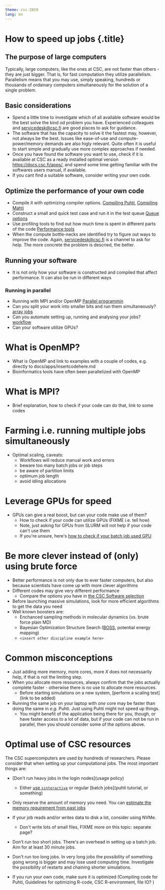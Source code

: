 ```yaml
---
theme: csc-2019
lang: en
---
```


# How to speed up jobs {.title}

## The purpose of large computers

Typically, large computers, like the ones at CSC, are not faster than others - they are just bigger. That is, for fast computation they utilize parallelism.
Parallelism means that you may use, simply speaking, hundreds or thousands of ordainary computers simultaneously for the solution of a single problem.

## Basic considerations
- Spend a little time to investigate which of all available software would be the best solve the kind od problem you have. Experienced colleagues and servicedesk@csc.fi are good places to ask for guidance.
- The software that has the capacity to solve it the fastest may, however, not always be the best. Issues like ease-of-use and compute-power/memory demands are also higly relevant. Quite often it is useful to start simple and gradually use more complex approaches if needed.
- Once you have found the software you want to use, check if it is available at CSC as a ready installed optimal version https://docs.csc.fi/apps/, and spend some time getting familiar with the softwares users manual, if available.
- If you cant find a suitable software, consider writing your own code.

## Optimize the performance of your own code
- Compile it with optimizing compiler options. [Compiling Puhti](https://docs.csc.fi/computing/compiling-puhti/), [Compiling Mahti](https://docs.csc.fi/computing/compiling-mahti/)
- Construct a small and quick test case and run it in the test queue [Queue options](https://docs.csc.fi/computing/running/batch-job-partitions/)
- Use profiling tools to find out how much time is spent in different parts of the code [Performance tools](https://docs.csc.fi/computing/performance/)
- When the compute bottle-necks are identified try to figure out ways to improve the code. Again, servicedesk@csc.fi is a channel to ask for help. The more concrete the problem is descried, the better.

## Running your software
- It is not only how your software is constructed and compiled that affect performance. It can also be run in different ways
### Running in parallel 
- Running with MPI and/or OpenMP [Parallel programmin](https://github.com/csc-training/parallel-prog/)
- Can you split your work into smaller bits and run them simultaneously? [array jobs](https://docs.csc.fi/computing/running/array-jobs/)
- Can you automate setting up, running and analysing your jobs? [workflow](https://docs.csc.fi/support/tutorials/many/)
- Can your software utilize GPUs? 

# What is OpenMP?

- What is OpenMP and link to examples with a couple of codes, e.g. directly to docs/apps/insertcodehere.md
- Bioinformatics tools have often been parallelized with OpenMP

# What is MPI?

- Brief explanation, how to check if your code can do that, link to some codes

# Farming i.e. running multiple jobs simultaneously

- Optimal scaling, caveats:
   - Workflows will reduce manual work and errors
   - beware too many batch jobs or job steps
   - be aware of partition limits
   - optimum job length
   - avoid idling allocations

# Leverage GPUs for speed

- GPUs can give a real boost, but can your code make use of them?
   - How to check if your code can utilize GPUs (FIXME i.e. tell how)
   - Note, just asking for GPUs from SLURM will not help if your code can't use them
   - If you're unsure, here's [how to check if your batch job used GPU](https://docs.csc.fi/support/tutorials/gpu-ml/#gpu-utilization)

# Be more clever instead of (only) using brute force

- Better performance is not only due to ever faster computers, but also because scientists have come up with more clever algorithms
- Different codes may give very different performance
    - Compare the options you have in [the CSC Software selection](https://docs.csc.fi/apps/)
- Before launching massive simulations, look for more efficient algorithms to get the data you need
- Well known boosters are:
    - Enchanced sampling methods in molecular dynamics (vs. brute force plain MD)
    - Bayesian Optimization Structure Search ([BOSS](https://pypi.org/project/aalto-boss/), potential energy mapping)
    - `<insert other discipline example here>` 

# Common misconceptions

- Just adding more memory, more cores, more *X* does not necessarily help, if that is not the limiting step.
- When you allocate more resources, always confirm that the jobs actually complete faster - otherwise there is no use to allocate more resources.
    - Before starting simulations on a new system, [perform a scaling test](link to be added)
- Running the same job on your laptop with *one* core may be faster than doing the same in *e.g.* Puhti. Just using Puhti might not speed up things.
    - You might benefit of the application being there for you, though, or have faster access to a lot of data, but if your code can not be run in parallel, then you should consider some of the options above.

# Optimal use of CSC resources

The CSC supercomputers are used by hundreds of researchers. Please consider that when setting up your computational jobs. The most important things are:

- [Don't run heavy jobs in the login nodes](usage policy)
     - Either [use `sinteractive`](link) or regular [batch jobs](puhti tutorial, or something)
- Only reserve the amount of memory you need. You can [estimate the memory requirement from past jobs](https://docs.csc.fi/support/faq/how-much-memory-my-job-needs/)
- If your job reads and/or writes data to disk a lot, consider using NVMe.
     - Don't write lots of small files, FIXME more on this topic: separate page?
- Don't run too short jobs. There's an overhead in setting up a batch job. Aim for at least 30 minute jobs.
- Don't run too long jobs. In very long jobs the possibility of something going wrong is bigger and may lose used computing time. Investigate the possibility of restarts and chaining shorter simulations.

- If you run your own code, make sure it is optimized (Compiling code for Puhti, Guidelines for optimizing R-code, CSC R-environment, file IO? )
